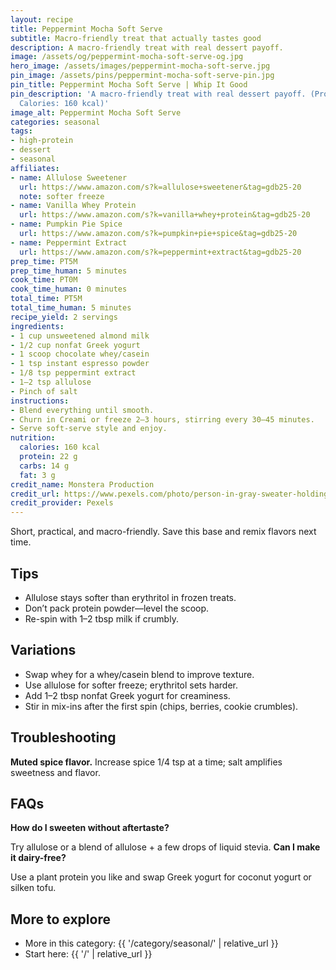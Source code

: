 ```yaml
---
layout: recipe
title: Peppermint Mocha Soft Serve
subtitle: Macro-friendly treat that actually tastes good
description: A macro-friendly treat with real dessert payoff.
image: /assets/og/peppermint-mocha-soft-serve-og.jpg
hero_image: /assets/images/peppermint-mocha-soft-serve.jpg
pin_image: /assets/pins/peppermint-mocha-soft-serve-pin.jpg
pin_title: Peppermint Mocha Soft Serve | Whip It Good
pin_description: 'A macro-friendly treat with real dessert payoff. (Protein: 22 g,
  Calories: 160 kcal)'
image_alt: Peppermint Mocha Soft Serve
categories: seasonal
tags:
- high-protein
- dessert
- seasonal
affiliates:
- name: Allulose Sweetener
  url: https://www.amazon.com/s?k=allulose+sweetener&tag=gdb25-20
  note: softer freeze
- name: Vanilla Whey Protein
  url: https://www.amazon.com/s?k=vanilla+whey+protein&tag=gdb25-20
- name: Pumpkin Pie Spice
  url: https://www.amazon.com/s?k=pumpkin+pie+spice&tag=gdb25-20
- name: Peppermint Extract
  url: https://www.amazon.com/s?k=peppermint+extract&tag=gdb25-20
prep_time: PT5M
prep_time_human: 5 minutes
cook_time: PT0M
cook_time_human: 0 minutes
total_time: PT5M
total_time_human: 5 minutes
recipe_yield: 2 servings
ingredients:
- 1 cup unsweetened almond milk
- 1/2 cup nonfat Greek yogurt
- 1 scoop chocolate whey/casein
- 1 tsp instant espresso powder
- 1/8 tsp peppermint extract
- 1–2 tsp allulose
- Pinch of salt
instructions:
- Blend everything until smooth.
- Churn in Creami or freeze 2–3 hours, stirring every 30–45 minutes.
- Serve soft-serve style and enjoy.
nutrition:
  calories: 160 kcal
  protein: 22 g
  carbs: 14 g
  fat: 3 g
credit_name: Monstera Production
credit_url: https://www.pexels.com/photo/person-in-gray-sweater-holding-brown-wooden-tray-with-cupcakes-5634025/
credit_provider: Pexels
---
```

Short, practical, and macro-friendly. Save this base and remix flavors next time.

## Tips
- Allulose stays softer than erythritol in frozen treats.
- Don’t pack protein powder—level the scoop.
- Re-spin with 1–2 tbsp milk if crumbly.

## Variations
- Swap whey for a whey/casein blend to improve texture.
- Use allulose for softer freeze; erythritol sets harder.
- Add 1–2 tbsp nonfat Greek yogurt for creaminess.
- Stir in mix-ins after the first spin (chips, berries, cookie crumbles).

## Troubleshooting
**Muted spice flavor.** Increase spice 1/4 tsp at a time; salt amplifies sweetness and flavor.

## FAQs
**How do I sweeten without aftertaste?**

Try allulose or a blend of allulose + a few drops of liquid stevia.
**Can I make it dairy-free?**

Use a plant protein you like and swap Greek yogurt for coconut yogurt or silken tofu.

## More to explore
- More in this category: {{ '/category/seasonal/' | relative_url }}
- Start here: {{ '/' | relative_url }}
